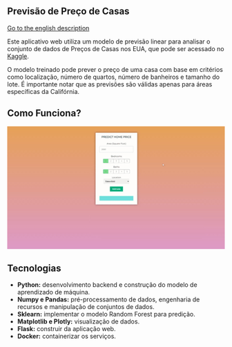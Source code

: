 ## Previsão de Preço de Casas

[Go to the english description](https://github.com/Anotherafael/STUDY_HousePricePrediction)

Este aplicativo web utiliza um modelo de previsão linear para analisar o conjunto de dados de Preços de Casas nos EUA, que pode ser acessado no [Kaggle](https://www.kaggle.com/datasets/ahmedshahriarsakib/usa-real-estate-dataset).

O modelo treinado pode prever o preço de uma casa com base em critérios como localização, número de quartos, número de banheiros e tamanho do lote. É importante notar que as previsões são válidas apenas para áreas específicas da Califórnia.

## Como Funciona?

![Demonstração Web](assets/home_page_interaction.gif "Demonstração Web")

## Tecnologias

* **Python:** desenvolvimento backend e construção do modelo de aprendizado de máquina.
* **Numpy e Pandas:** pré-processamento de dados, engenharia de recursos e manipulação de conjuntos de dados.
* **Sklearn:** implementar o modelo Random Forest para predição.
* **Matplotlib e Plotly:**  visualização de dados.
* **Flask:** construir da aplicação web.
* **Docker:** containerizar os serviços.
